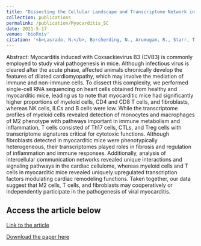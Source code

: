 ```yaml
---
title: "Dissecting the Cellular Landscape and Transcriptome Network in Viral Myocarditis by Single-Cell RNA Sequencing "
collection: publications
permalink: /publication/Myocarditis_SC
date: 2021-5-17
venue: 'bioRxiv'
citation: '<b>Lasrado, N.</b>, Borcherding, N., Arumugam, R., Starr, T.K., Reddy, J., 2021. Dissecting the Cellular Landscape and Transcriptome Network in Viral Myocarditis by Single-Cell RNA Sequencing'
---
```


Abstract:
Myocarditis induced with Coxsackievirus B3 (CVB3) is commonly employed to study viral pathogenesis in mice. Although infectious virus is cleared after the acute phase, affected animals chronically develop the features of dilated cardiomyopathy, which may involve the mediation of immune and non-immune cells. To dissect this complexity, we performed single-cell RNA sequencing on heart cells obtained from healthy and myocarditic mice, leading us to note that myocarditic mice had significantly higher proportions of myeloid cells, CD4 and CD8 T cells, and fibroblasts, whereas NK cells, ILCs and B cells were low. While the transcriptome profiles of myeloid cells revealed detection of monocytes and macrophages of M2 phenotype with pathways important in immune metabolism and inflammation, T cells consisted of Th17 cells, CTLs, and Treg cells with transcriptome signatures critical for cytotoxic functions. Although fibroblasts detected in myocarditic mice were phenotypically heterogeneous, their transcriptomes played roles in fibrosis and regulation of inflammation and immune responses. Additionally, analysis of intercellular communication networks revealed unique interactions and signaling pathways in the cardiac cellulome, whereas myeloid cells and T cells in myocarditic mice revealed uniquely upregulated transcription factors modulating cardiac remodeling functions. Taken together, our data suggest that M2 cells, T cells, and fibroblasts may cooperatively or independently participate in the pathogenesis of viral myocarditis. 

Access the article below
----
[Link to the article](https://doi.org/10.1101/2021.05.16.444367) 

[Download the paper here](http://ninaadlasrado.github.io/files/Myocarditis_SC.pdf)
